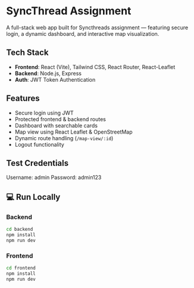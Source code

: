 # SyncThread Assignment

A full-stack web app built for Syncthreads assignment — featuring secure login, a dynamic dashboard, and interactive map visualization.

##  Tech Stack

- **Frontend**: React (Vite), Tailwind CSS, React Router, React-Leaflet
- **Backend**: Node.js, Express
- **Auth**: JWT Token Authentication

##  Features

-  Secure login using JWT
-  Protected frontend & backend routes
-  Dashboard with searchable cards
-  Map view using React Leaflet & OpenStreetMap
-  Dynamic route handling (`/map-view/:id`)
-  Logout functionality

##  Test Credentials

Username: admin
Password: admin123

## 💻 Run Locally

### Backend

```bash
cd backend
npm install
npm run dev

```

### Frontend

```bash
cd frontend
npm install
npm run dev

```
